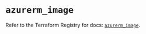 # `azurerm_image`

Refer to the Terraform Registry for docs: [`azurerm_image`](https://registry.terraform.io/providers/hashicorp/azurerm/3.101.0/docs/resources/image).
